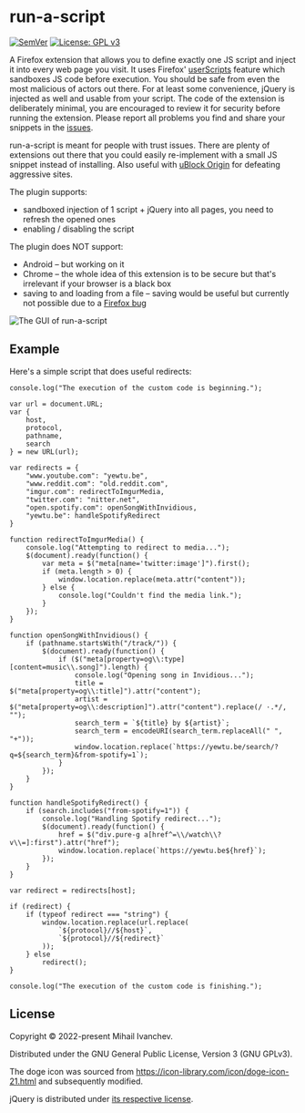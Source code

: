 # run-a-script
[![SemVer](https://img.shields.io/badge/version-1.0.1-brightgreen.svg)](http://semver.org)
[![License: GPL v3](https://img.shields.io/badge/License-GPL%20v3-blue.svg)](http://www.gnu.org/licenses/gpl-3.0)

A Firefox extension that allows you to define exactly one JS script and inject it into every web page you visit. It uses Firefox' [userScripts](https://developer.mozilla.org/en-US/docs/Mozilla/Add-ons/WebExtensions/API/userScripts) feature which sandboxes JS code before execution. You should be safe from even the most malicious of actors out there. For at least some convenience, jQuery is injected as well and usable from your script. The code of the extension is deliberately minimal, you are encouraged to review it for security before running the extension. Please report all problems you find and share your snippets in the [issues](https://github.com/MIvanchev/run-a-script/issues).

run-a-script is meant for people with trust issues. There are plenty of extensions out there that you could easily re-implement with a small JS snippet instead of installing. Also useful with [uBlock Origin](https://github.com/gorhill/uBlock) for defeating aggressive sites.

The plugin supports:
* sandboxed injection of 1 script + jQuery into all pages, you need to refresh the opened ones
* enabling / disabling the script

The plugin does NOT support:
* Android – but working on it
* Chrome – the whole idea of this extension is to be secure but that's irrelevant if your browser is a black box
* saving to and loading from a file – saving would be useful but currently not possible due to a [Firefox bug](https://bugzilla.mozilla.org/show_bug.cgi?id=1292701) 

![The GUI of run-a-script](https://raw.githubusercontent.com/MIvanchev/run-a-script/master/screenshot.png)

## Example

Here's a simple script that does useful redirects:

```
console.log("The execution of the custom code is beginning.");

var url = document.URL;
var {
    host,
    protocol,
    pathname,
    search
} = new URL(url);

var redirects = {
    "www.youtube.com": "yewtu.be",
    "www.reddit.com": "old.reddit.com",
    "imgur.com": redirectToImgurMedia,
    "twitter.com": "nitter.net",
    "open.spotify.com": openSongWithInvidious,
    "yewtu.be": handleSpotifyRedirect
}

function redirectToImgurMedia() {
    console.log("Attempting to redirect to media...");
    $(document).ready(function() {
        var meta = $("meta[name='twitter:image']").first();
        if (meta.length > 0) {
            window.location.replace(meta.attr("content"));
        } else {
            console.log("Couldn't find the media link.");
        }
    });
}

function openSongWithInvidious() {
    if (pathname.startsWith("/track/")) {
        $(document).ready(function() {
            if ($("meta[property=og\\:type][content=music\\.song]").length) {
                console.log("Opening song in Invidious...");
                title = $("meta[property=og\\:title]").attr("content");
                artist = $("meta[property=og\\:description]").attr("content").replace(/ ·.*/, "");
                search_term = `${title} by ${artist}`;
                search_term = encodeURI(search_term.replaceAll(" ", "+"));
                window.location.replace(`https://yewtu.be/search/?q=${search_term}&from-spotify=1`);
            }
        });
    }
}

function handleSpotifyRedirect() {
    if (search.includes("from-spotify=1")) {
        console.log("Handling Spotify redirect...");
        $(document).ready(function() {
            href = $("div.pure-g a[href^=\\/watch\\?v\\=]:first").attr("href");
            window.location.replace(`https://yewtu.be${href}`);
        });
    }
}

var redirect = redirects[host];

if (redirect) {
    if (typeof redirect === "string") {
        window.location.replace(url.replace(
            `${protocol}//${host}`,
            `${protocol}//${redirect}`
        ));
    } else
        redirect();
}

console.log("The execution of the custom code is finishing.");
```

## License

Copyright © 2022-present Mihail Ivanchev.

Distributed under the GNU General Public License, Version 3 (GNU GPLv3).

The doge icon was sourced from https://icon-library.com/icon/doge-icon-21.html and subsequently modified.

jQuery is distributed under [its respective license](https://jquery.org/license/).

